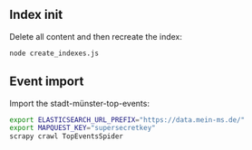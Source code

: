 
## Index init
Delete all content and then recreate the index: 
```bash
node create_indexes.js
```
## Event import
Import the stadt-münster-top-events:

```bash
export ELASTICSEARCH_URL_PREFIX="https://data.mein-ms.de/"
export MAPQUEST_KEY="supersecretkey"
scrapy crawl TopEventsSpider
```
